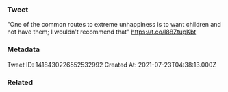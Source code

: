 ### Tweet
"One of the common routes to extreme unhappiness is to want children and not have them; I wouldn't recommend that" https://t.co/I88ZtupKbt

### Metadata
Tweet ID: 1418430226552532992
Created At: 2021-07-23T04:38:13.000Z

### Related


